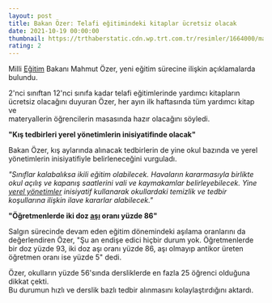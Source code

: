 ```yaml
--- 
layout: post
title: Bakan Özer: Telafi eğitimindeki kitaplar ücretsiz olacak
date: 2021-10-19 00:00:00
thumbnail: https://trthaberstatic.cdn.wp.trt.com.tr/resimler/1664000/mahmut-ozer-aa-1664514.jpg
rating: 2
---
```

<p>
	Milli <a href="https://www.trthaber.com/etiket/egitim/" target="_blank">Eğitim</a> Bakanı Mahmut Özer, yeni eğitim sürecine ilişkin açıklamalarda bulundu.</p>
<p>
	2'nci sınıftan 12'nci sınıfa kadar telafi eğitimlerinde yardımcı kitapların ücretsiz olacağını duyuran Özer, her ayın ilk haftasında tüm yardımcı kitap ve<br />
	materyallerin öğrencilerin masasında hazır olacağını söyledi.</p>
<p>
	<strong>"Kış tedbirleri yerel yönetimlerin inisiyatifinde olacak"</strong></p>
<p>
	Bakan Özer, kış aylarında alınacak tedbirlerin de yine okul bazında ve yerel yönetimlerin inisiyatifiyle belirleneceğini vurguladı.</p>
<p>
	<em>"Sınıflar kalabalıksa ikili eğitim olabilecek. Havaların kararmasıyla birlikte okul açılış ve kapanış saatlerini vali ve kaymakamlar belirleyebilecek. Yine <a href="https://www.trthaber.com/etiket/yerel-yonetimler/" target="_blank">yerel yönetimler</a> inisiyatif kullanarak okullardaki temizlik ve tedbir koşullarına ilişkin ilave kararlar alabilecek."</em></p>
<p>
	<strong>"Öğretmenlerde iki doz <a href="https://www.trthaber.com/etiket/asi/" target="_blank">aşı</a> oranı yüzde 86"</strong></p>
<p>
	Salgın sürecinde devam eden eğitim dönemindeki aşılama oranlarını da değerlendiren Özer, "Şu an endişe edici hiçbir durum yok. Öğretmenlerde bir doz yüzde 93, iki doz aşı oranı yüzde 86, aşı olmayıp antikor üreten öğretmen oranı ise yüzde 5" dedi.</p>
<p>
	Özer, okulların yüzde 56'sında dersliklerde en fazla 25 öğrenci olduğuna dikkat çekti.<br />
	Bu durumun hızlı ve derslik bazlı tedbir alınmasını kolaylaştırdığını aktardı.</p>